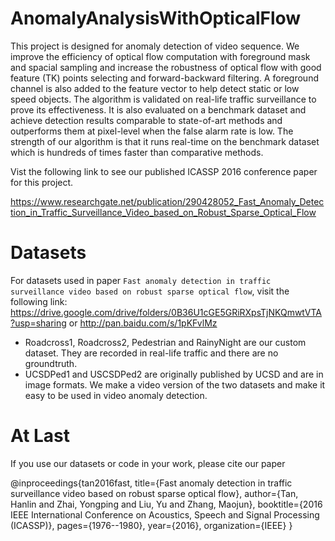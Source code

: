 # AnomalyAnalysisWithOpticalFlow
This project is designed for anomaly detection of video sequence.
We improve the efficiency of optical flow computation with foreground
mask and spacial sampling and increase the robustness of optical flow
with good feature (TK) points selecting and forward-backward filtering.
A foreground channel is also added to the feature vector to help detect
static or low speed objects. The algorithm is validated on real-life traffic
surveillance to prove its effectiveness. It is also evaluated on a
benchmark dataset and achieve detection results comparable to
state-of-art methods and outperforms them at pixel-level when the false
alarm rate is low. The strength of our algorithm is that it runs
real-time on the benchmark dataset which is hundreds of times faster
than comparative methods.

Vist the following link to see our published ICASSP 2016 conference
paper for this project.

https://www.researchgate.net/publication/290428052_Fast_Anomaly_Detection_in_Traffic_Surveillance_Video_based_on_Robust_Sparse_Optical_Flow

# Datasets
For datasets used in paper `Fast anomaly detection in traffic surveillance video based on robust sparse optical flow`,
visit the following link:
https://drive.google.com/drive/folders/0B36U1cGE5GRiRXpsTjNKQmwtVTA?usp=sharing
or
http://pan.baidu.com/s/1pKFvlMz


+ Roadcross1, Roadcross2, Pedestrian and RainyNight are our custom dataset. They are recorded in real-life traffic
and there are no groundtruth.
+ UCSDPed1 and USCSDPed2 are originally published by UCSD and are in image formats. We make a video version of the 
two datasets and make it easy to be used in video anomaly detection.


# At Last

If you use our datasets or code in your work, please cite our paper

@inproceedings{tan2016fast,
  title={Fast anomaly detection in traffic surveillance video based on robust sparse optical flow},
  author={Tan, Hanlin and Zhai, Yongping and Liu, Yu and Zhang, Maojun},
  booktitle={2016 IEEE International Conference on Acoustics, Speech and Signal Processing (ICASSP)},
  pages={1976--1980},
  year={2016},
  organization={IEEE}
}
